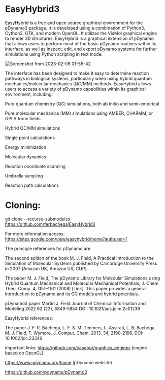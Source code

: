 # EasyHybrid3
EasyHybrid is a free and open source graphical environment for the pDynamo3 package. It is developed using a combination of Python3, Cython3, GTK, and modern OpenGL. It utilizes the VisMol graphical engine to render 3D structures. EasyHybrid is a graphical extension of pDynamo that allows users to perform most of the basic pDynamo routines within its interface, as well as inspect, edit, and export pDynamo systems for further simulations using Python scripting in text mode.

![Screenshot from 2023-02-06 01-55-42](https://user-images.githubusercontent.com/8658227/216887855-fb1534cf-338d-4a41-8219-5cc47acca5af.png)

The interface has been designed to make it easy to determine reaction pathways in biological systems, particularly when using hybrid quantum mechanics/molecular mechanics (QC/MM) methods. EasyHybrid allows users to access a variety of pDynamo capabilities within its graphical environment, including:

Pure quantum chemistry (QC) simulations, both ab initio and semi-empirical

Pure molecular mechanics (MM) simulations using AMBER, CHARMM, or OPLS force fields

Hybrid QC/MM simulations

Single point calculations

Energy minimization

Molecular dynamics

Reaction coordinate scanning

Umbrella sampling

Reaction path calculations

# Cloning:
git clone --recurse-submodules https://github.com/ferbachega/EasyHybrid3


For more information access: https://sites.google.com/view/easyhybrid/home?authuser=1

The principle references for pDynamo are:

  The second edition of the book M. J. Field, A Practical Introduction to the Simulation of Molecular Systems published by Cambridge University Press in 2007 [Amazon UK, Amazon US, CUP].

  The paper M. J. Field, The pDynamo Library for Molecular Simulations using Hybrid Quantum Mechanical and Molecular Mechanical Potentials, J. Chem. Theo. Comp. 4, 1151–1161 (2008) [Link]. This paper provides a general introduction to pDynamo and its QC models and hybrid potentials.

  pDynamo3 paper Martin J. Field Journal of Chemical Information and Modeling 2022 62 (23), 5849-5854 DOI: 10.1021/acs.jcim.2c01239 



EasyHybrid references:

  The paper J. F. R. Bachega, L. F. S. M. Timmers, L. Assirati, L. B. Bachega, M. J. Field, T. Wymore. J. Comput. Chem. 2013, 34, 2190-2196. DOI: 10.1002/jcc.23346



important links:
https://github.com/casebor/graphics_engines (engine based on OpenGL)

https://www.pdynamo.org/home (pDynamo website)

https://github.com/pdynamo/pDynamo3 


